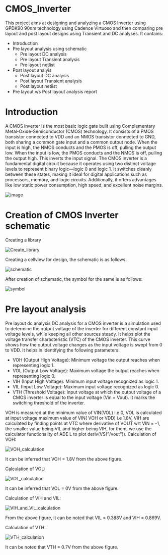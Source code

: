 # CMOS_Inverter
This project aims at designing and analyzing a CMOS Inverter using GPDK90 90nm technology using Cadence Virtuoso and then comparing pre layout and post layout designs using Transient and DC analyses. It contains:
* Introduction
* Pre layout analysis using schematic
  * Pre layout DC analysis
  * Pre layout Transient analysis
  * Pre layout netlist
* Post layout analyis
  * Post layout DC analysis
  * Post layout Transient analysis
  * Post layout netlist
* Pre layout v/s Post layout analysis report
# Introduction
A CMOS inverter is the most basic logic gate built using Complementary Metal-Oxide-Semiconductor (CMOS) technology. It consists of a PMOS transistor connected to VDD and an NMOS transistor connected to GND, both sharing a common gate input and a common output node. When the input is high, the NMOS conducts and the PMOS is off, pulling the output low. When the input is low, the PMOS conducts and the NMOS is off, pulling the output high. This inverts the input signal.
The CMOS inverter is a fundamental digital circuit because it operates using two distinct voltage levels to represent binary logic—logic 0 and logic 1. It switches cleanly between these states, making it ideal for digital applications such as processors, memory, and logic circuits. Additionally, it offers advantages like low static power consumption, high speed, and excellent noise margins.

![image](https://github.com/user-attachments/assets/7522a8cb-b4ce-4a7e-ac4f-a78ce2d9531f)

# Creation of CMOS Inverter schematic
Creating a library

![Create_library](https://github.com/user-attachments/assets/b00af3e5-35b9-4854-b103-286db2475524)

Creating a cellview for design, the schematic is as follows:

![schematic](https://github.com/user-attachments/assets/17fdfd5f-dd1a-4adc-ab49-7222327f2613)

After creation of schematic, the symbol for the same is as follows:

![symbol](https://github.com/user-attachments/assets/87beeb1d-d9e8-49c3-994a-50f314510eed)

# Pre layout analysis
Pre layout dc analysis
DC analysis for a CMOS inverter is a simulation used to determine the output voltage of the inverter for different constant input voltage levels, while keeping all other sources steady. It helps plot the voltage transfer characteristic (VTC) of the CMOS inverter. This curve shows how the output voltage changes as the input voltage is swept from 0 to VDD. It helps in identifying the following parameters:
* VOH (Output High Voltage): Minimum voltage the output reaches when representing logic 1.
* VOL (Output Low Voltage): Maximum voltage the output reaches when representing logic 0.
* VIH (Input High Voltage): Minimum input voltage recognized as logic 1.
* VIL (Input Low Voltage): Maximum input voltage recognized as logic 0.
* VTH (Threshold Voltage): Input voltage at which the output voltage of a CMOS inverter is equal to the input voltage (Vin = Vout). It marks the switching threshold of the inverter.

VOH is measured at the minimum value of VIN(VOL) i.e 0, VOL is calculated at input voltage maximum value of VIN( VOH or VDD) i.e 1.8V, VIH are calculated by finding points at VTC where derivative of VOUT wrt VIN = -1, the smaller value being VIL and higher being VIH, for them, we use the calculator functionality
of ADE L to plot deriv(VS("/vout")).
Calculation of VOH:

![VOH_calculation](https://github.com/user-attachments/assets/b4a4ab5f-2b7d-459d-b043-a25a208624aa)

It can be inferred that VOH = 1.8V from the above figure.

Calculation of VOL:

![VOL_calculation](https://github.com/user-attachments/assets/17fb4b24-7a01-4b3d-ad8d-4816536bf979)

It can be inferred that VOL = 0V from the above figure.

Calculation of VIH and VIL:

![VIH_and_VIL_calculation](https://github.com/user-attachments/assets/2617035d-9127-4ec2-b59f-ed8530c81a90)

From the above figure, it can be noted that VIL = 0.388V and VIH = 0.869V.

Calculation of VTH:

![VTH_calculation](https://github.com/user-attachments/assets/51206d9c-84cb-4061-aa5c-a8700ecabaa9)

It can be noted that VTH = 0.7V from the above figure.










  


